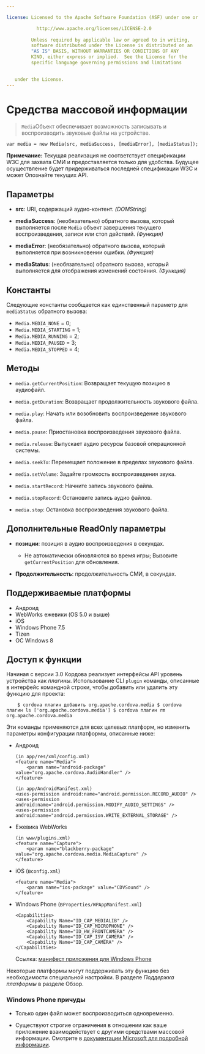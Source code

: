 ```yaml
---

license: Licensed to the Apache Software Foundation (ASF) under one or more contributor license agreements. See the NOTICE file distributed with this work for additional information regarding copyright ownership. The ASF licenses this file to you under the Apache License, Version 2.0 (the "License"); you may not use this file except in compliance with the License. You may obtain a copy of the License at

           http://www.apache.org/licenses/LICENSE-2.0
    
         Unless required by applicable law or agreed to in writing,
         software distributed under the License is distributed on an
         "AS IS" BASIS, WITHOUT WARRANTIES OR CONDITIONS OF ANY
         KIND, either express or implied.  See the License for the
         specific language governing permissions and limitations
    

   under the License.
---
```


# Средства массовой информации

> `Media`Объект обеспечивает возможность записывать и воспроизводить звуковые файлы на устройстве.

    var media = new Media(src, mediaSuccess, [mediaError], [mediaStatus]);
    

**Примечание:** Текущая реализация не соответствует спецификации W3C для захвата СМИ и предоставляется только для удобства. Будущее осуществление будет придерживаться последней спецификации W3C и может Опознайте текущих API.

## Параметры

*   **src**: URI, содержащий аудио-контент. *(DOMString)*

*   **mediaSuccess**: (необязательно) обратного вызова, который выполняется после `Media` объект завершения текущего воспроизведения, записи или стоп действий. *(Функция)*

*   **mediaError**: (необязательно) обратного вызова, который выполняется при возникновении ошибки. *(Функция)*

*   **mediaStatus**: (необязательно) обратного вызова, который выполняется для отображения изменений состояния. *(Функция)*

## Константы

Следующие константы сообщается как единственный параметр для `mediaStatus` обратного вызова:

*   `Media.MEDIA_NONE` = 0;
*   `Media.MEDIA_STARTING` = 1;
*   `Media.MEDIA_RUNNING` = 2;
*   `Media.MEDIA_PAUSED` = 3;
*   `Media.MEDIA_STOPPED` = 4;

## Методы

*   `media.getCurrentPosition`: Возвращает текущую позицию в аудиофайл.

*   `media.getDuration`: Возвращает продолжительность звукового файла.

*   `media.play`: Начать или возобновить воспроизведение звукового файла.

*   `media.pause`: Приостановка воспроизведения звукового файла.

*   `media.release`: Выпускает аудио ресурсы базовой операционной системы.

*   `media.seekTo`: Перемещает положение в пределах звукового файла.

*   `media.setVolume`: Задайте громкость воспроизведения звука.

*   `media.startRecord`: Начните запись звукового файла.

*   `media.stopRecord`: Остановите запись аудио файлов.

*   `media.stop`: Остановка воспроизведения звукового файла.

## Дополнительные ReadOnly параметры

*   **позиции**: позиция в аудио воспроизведения в секундах.
    
    *   Не автоматически обновляются во время игры; Вызовите `getCurrentPosition` для обновления.

*   **Продолжительность**: продолжительность СМИ, в секундах.

## Поддерживаемые платформы

*   Андроид
*   WebWorks ежевики (OS 5.0 и выше)
*   iOS
*   Windows Phone 7.5
*   Tizen
*   ОС Windows 8

## Доступ к функции

Начиная с версии 3.0 Кордова реализует интерфейсы API уровень устройства как *плагины*. Использование CLI `plugin` команды, описанные в интерфейс командной строки, чтобы добавить или удалить эту функцию для проекта:

        $ cordova плагин добавить org.apache.cordova.media $ cordova плагин ls ['org.apache.cordova.media'] $ cordova плагин rm org.apache.cordova.media
     

Эти команды применяются для всех целевых платформ, но изменить параметры конфигурации платформы, описанные ниже:

*   Андроид
    
        (in app/res/xml/config.xml)
        <feature name="Media">
            <param name="android-package" value="org.apache.cordova.AudioHandler" />
        </feature>
        
        (in app/AndroidManifest.xml)
        <uses-permission android:name="android.permission.RECORD_AUDIO" />
        <uses-permission android:name="android.permission.MODIFY_AUDIO_SETTINGS" />
        <uses-permission android:name="android.permission.WRITE_EXTERNAL_STORAGE" />
        

*   Ежевика WebWorks
    
        (in www/plugins.xml)
        <feature name="Capture">
            <param name="blackberry-package" value="org.apache.cordova.media.MediaCapture" />
        </feature>
        

*   iOS (в`config.xml`)
    
        <feature name="Media">
            <param name="ios-package" value="CDVSound" />
        </feature>
        

*   Windows Phone (в`Properties/WPAppManifest.xml`)
    
        <Capabilities>
            <Capability Name="ID_CAP_MEDIALIB" />
            <Capability Name="ID_CAP_MICROPHONE" />
            <Capability Name="ID_HW_FRONTCAMERA" />
            <Capability Name="ID_CAP_ISV_CAMERA" />
            <Capability Name="ID_CAP_CAMERA" />
        </Capabilities>
        
    
    Ссылка: [манифест приложения для Windows Phone][1]

 [1]: http://msdn.microsoft.com/en-us/library/ff769509%28v=vs.92%29.aspx

Некоторые платформы могут поддерживать эту функцию без необходимости специальной настройки. В разделе *Поддержка платформы* в разделе Обзор.

### Windows Phone причуды

*   Только один файл может воспроизводиться одновременно.

*   Существуют строгие ограничения в отношении как ваше приложение взаимодействует с другими средствами массовой информации. Смотрите в [документации Microsoft для подробной информации][2].

 [2]: http://msdn.microsoft.com/en-us/library/windowsphone/develop/hh184838(v=vs.92).aspx
